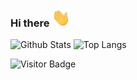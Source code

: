 ### Hi there <img src="https://raw.githubusercontent.com/yeahdongcn/yeahdongcn/master/wave.gif" width="30px">

<!--
**yeahdongcn/yeahdongcn** is a ✨ _special_ ✨ repository because its `README.md` (this file) appears on your GitHub profile.

Here are some ideas to get you started:

- 🔭 I’m currently working on ...
- 🌱 I’m currently learning ...
- 👯 I’m looking to collaborate on ...
- 🤔 I’m looking for help with ...
- 💬 Ask me about ...
- 📫 How to reach me: ...
- 😄 Pronouns: ...
- ⚡ Fun fact: ...
-->
![Github Stats](https://github-readme-stats.vercel.app/api?username=yeahdongcn&count_private=true&show_icons=true&include_all_commits=true)
![Top Langs](https://github-readme-stats.vercel.app/api/top-langs/?username=yeahdongcn&hide=TeX&layout=compact)

![Visitor Badge](https://visitor-badge.laobi.icu/badge?page_id=yeahdongcn.yeahdongcn)
